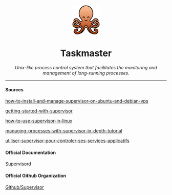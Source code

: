 <br />
<p align="center">
  <a href="">
    <img src=".logo.png" alt="Logo" width="90" height="90">
  </a>

  <h1 align="center">Taskmaster</h1>

  <p align="center"><i>Unix-like process control system that facilitates the monitoring and management of long-running processes.</i>
  </p>
</p>

---

#### Sources
[how-to-install-and-manage-supervisor-on-ubuntu-and-debian-vps](https://www.digitalocean.com/community/tutorials/how-to-install-and-manage-supervisor-on-ubuntu-and-debian-vps)

[getting-started-with-supervisor](https://blog.programster.org/getting-started-with-supervisor)

[how-to-use-supervisor-in-linux](https://blog.knoldus.com/how-to-use-supervisor-in-linux/)

[managing-processes-with-supervisor-in-depth-tutorial](https://csjourney.com/managing-processes-with-supervisor-in-depth-tutorial/)

[utiliser-supervisor-pour-controler-ses-services-applicatifs](https://www.elao.com/blog/infra/utiliser-supervisor-pour-controler-ses-services-applicatifs)

#### Official Documentation
[Supervisord](http://supervisord.org/)

#### Official Github Organization
[Github/Supervisor](https://github.com/Supervisor)
